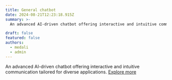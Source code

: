 ```yaml
---
title: General chatbot
date: 2024-08-21T12:23:18.915Z
summary: >-
  An advanced AI-driven chatbot offering interactive and intuitive communication tailored for diverse applications.

draft: false
featured: false
authors:
  - medali
  - admin
---
```

An advanced AI-driven chatbot offering interactive and intuitive communication tailored for diverse applications.
[Explore more](https://chat-ai.deslabcloud.com/)